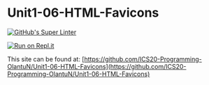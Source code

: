 # Unit1-06-HTML-Favicons
[![GitHub's Super Linter](https://github.com/ICS20-Programming-OlantuN/Unit1-06-HTML-Favicons/workflows/GitHub's%20Super%20Linter/badge.svg)](https://github.com/ICS20-Programming-OlantuN/Unit1-06-HTML-Favicons/actions)


[![Run on Repl.it](https://repl.it/badge/github/ICS20-Programming-OlantuN/Unit1-06-HTML-Favicons)](https://repl.it/github/ICS20-Programming-OlantuN/Unit1-06-HTML-Favicons)


This site can be found at: [https://github.com/ICS20-Programming-OlantuN/Unit1-06-HTML-Favicons](https://github.com/ICS20-Programming-OlantuN/Unit1-06-HTML-Favicons)
